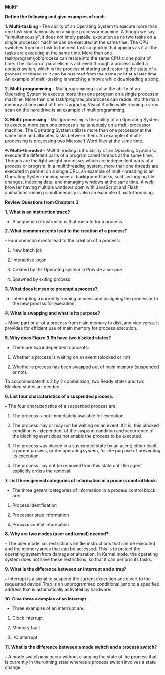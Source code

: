 **Multi***

**Define the following and give examples of each.**

**1. Multi-tasking** - The ability of an Operating System to execute more than one task simultaneously on a single processor machine. Although we say &quot;simultaneously&quot;, it does not imply parallel execution as no two tasks on a single processor machine can be executed at the same time. The CPU switches from one task to the next task so quickly that appears as if all the tasks are executing at the same time. More than one task/program/job/process can reside into the same CPU at one point of time. The illusion of parallelism is achieved through a process called a context switch, which is the process of storing and restoring the state of a process or thread so it can be resumed from the same point at a later time. An example of multi-tasking is watching a movie while downloading a song.

**2. Multi-programming** - Multiprogramming is also the ability of an Operating System to execute more than one program on a single processor machine. More than one task/program/job/process can reside into the main memory at one point of time. Upgrading Visual Studio while running a virus scan on the hard drive is an example of multiprogramming.

**3. Multi-processing** - Multiprocessing is the ability of an Operating System to execute more than one process simultaneously on a multi-processor machine.  The Operating System utilizes more than one processor at the same time and allocates tasks between them. An example of multi-processing is processing two Microsoft Word files at the same time.

**4. Multi-threaded** - Multithreading is the ability of an Operating System to execute the different parts of a program called threads at the same time. Threads are the light weight processes which are independent parts of a process or program. In a multithreading system, more than one threads are executed in parallel on a single CPU. An example of multi-threading is an Operating System running several background tasks, such as logging file changes, indexing data, and managing windows at the same time. A web browser having multiple windows open with JavaScript and Flash animations running simultaneously is also an example of multi-threading.

**Review Questions from Chapters 3**

**1. What is an instruction trace?**

- A sequence of instructions that execute for a process.

**2. What common events lead to the creation of a process?**

**-** Four common events lead to the creation of a process:

1. New batch job

2. Interactive logon

3. Created by the Operating system to Provide a service

4. Spawned by exiting process

**3. What does it mean to preempt a process?**

- interrupting a currently running process and assigning the processor to the new process for execution.

**4. What is swapping and what is its purpose?**

**-** Move part or all of a process from main memory to disk, and vice versa. It provides for efficient use of main memory for process execution.

**5. Why does Figure 3.9b have two blocked states?**

- There are two independent concepts:

1. Whether a process is waiting on an event (blocked or not)

2. Whether a process has been swapped out of main memory (suspended or not).

To accommodate this 2 by 2 combination, two Ready states and two Blocked states are needed.

**6. List four characteristics of a suspended process.**

**-** The four characteristics of a suspended process are:

1. The process is not immediately available for execution.

2. The process may or may not be waiting on an event. If it is, this blocked condition is independent of the suspend condition and occurrence of the blocking event does not enable the process to be executed.

3. The process was placed in a suspended state by an agent; either itself, a parent process, or the operating system, for the purpose of preventing its execution.

4. The process may not be removed from this state until the agent explicitly orders the removal.

**7. List three general categories of information in a process control block.**

- The three general categories of information in a process control block are:

1. Process Identification

2. Processor state information

3. Process control information

**8. Why are two modes (user and kernel) needed?**

**-** The user mode has restrictions on the instructions that can be executed and the memory areas that can be accessed. This is to protect the operating system from damage or alteration. In Kernel mode, the operating system does not have these restrictions, so that it can perform its tasks.

**9. What is the difference between an interrupt and a trap?**

**-** Interrupt is a signal to suspend the current execution and divert to the requested device. Trap is an unprogrammed conditional jump to a specified address that is automatically activated by hardware.

**10. Give three examples of an interrupt.**

- Three examples of an interrupt are:

1. Clock interrupt

2. Memory fault

3. I/O interrupt

**11. What is the difference between a mode switch and a process switch?**

**-** A mode switch may occur without changing the state of the process that is currently in the running state whereas a process switch involves a state change.
